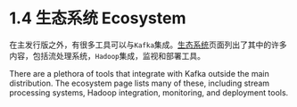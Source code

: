 # 1.4 生态系统 Ecosystem

在主发行版之外，有很多工具可以与`Kafka`集成。[生态系统](https://cwiki.apache.org/confluence/display/KAFKA/Ecosystem)页面列出了其中的许多内容，包括流处理系统，`Hadoop`集成，监视和部署工具。

There are a plethora of tools that integrate with Kafka outside the main distribution. The ecosystem page lists many of these, including stream processing systems, Hadoop integration, monitoring, and deployment tools.